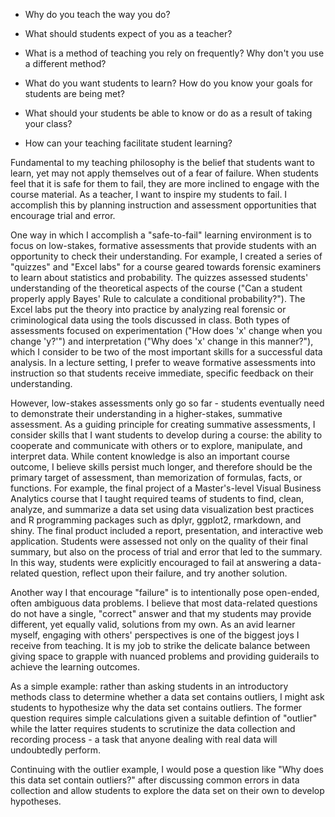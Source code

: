 - Why do you teach the way you do?

- What should students expect of you as a teacher?

- What is a method of teaching you rely on frequently? Why don't you use a different method?

- What do you want students to learn? How do you know your goals for students are being met?

- What should your students be able to know or do as a result of taking your class?

- How can your teaching facilitate student learning?


Fundamental to my teaching philosophy is the belief that students want to learn, yet may not apply themselves out of a fear of failure.
When students feel that it is safe for them to fail, they are more inclined to engage with the course material.
As a teacher, I want to inspire my students to fail.
I accomplish this by planning instruction and assessment opportunities that encourage trial and error.

One way in which I accomplish a "safe-to-fail" learning environment is to focus on low-stakes, formative assessments that provide students with an opportunity to check their understanding.
For example, I created a series of "quizzes" and "Excel labs" for a course geared towards forensic examiners to learn about statistics and probability.
The quizzes assessed students' understanding of the theoretical aspects of the course ("Can a student properly apply Bayes' Rule to calculate a conditional probability?").
The Excel labs put the theory into practice by analyzing real forensic or criminological data using the tools discussed in class.
Both types of assessments focused on experimentation ("How does 'x' change when you change 'y?'") and interpretation ("Why does 'x' change in this manner?"), which I consider to be two of the most important skills for a successful data analysis.
In a lecture setting, I prefer to weave formative assessments into instruction so that students receive immediate, specific feedback on their understanding.

However, low-stakes assessments only go so far - students eventually need to demonstrate their understanding in a higher-stakes, summative assessment.
As a guiding principle for creating summative assessments, I consider skills that I want students to develop during a course: the ability to cooperate and communicate with others or to explore, manipulate, and interpret data.
While content knowledge is also an important course outcome, I believe skills persist much longer, and therefore should be the primary target of assessment, than memorization of formulas, facts, or functions.
For example, the final project of a Master's-level Visual Business Analytics course that I taught required teams of students to find, clean, analyze, and summarize a data set using data visualization best practices and R programming packages such as dplyr, ggplot2, rmarkdown, and shiny.
The final product included a report, presentation, and interactive web application.
Students were assessed not only on the quality of their final summary, but also on the process of trial and error that led to the summary.
In this way, students were explicitly encouraged to fail at answering a data-related question, reflect upon their failure, and try another solution.

Another way I that encourage "failure" is to intentionally pose open-ended, often ambiguous data problems.
I believe that most data-related questions do not have a single, "correct" answer and that my students may provide different, yet equally valid, solutions from my own.
As an avid learner myself, engaging with others' perspectives is one of the biggest joys I receive from teaching.
It is my job to strike the delicate balance between giving space to grapple with nuanced problems and providing guiderails to achieve the learning outcomes.



As a simple example: rather than asking students in an introductory methods class to determine whether a data set contains outliers, I might ask students to hypothesize why the data set contains outliers.
The former question requires simple calculations given a suitable defintion of "outlier" while the latter requires students to scrutinize the data collection and recording process - a task that anyone dealing with real data will undoubtedly perform.

Continuing with the outlier example, I would pose a question like "Why does this data set contain outliers?" after discussing common errors in data collection and allow students to explore the data set on their own to develop hypotheses.